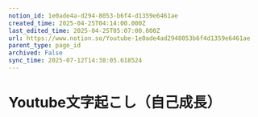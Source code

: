 ```yaml
---
notion_id: 1e0ade4a-d294-8053-b6f4-d1359e6461ae
created_time: 2025-04-25T04:14:00.000Z
last_edited_time: 2025-04-25T05:07:00.000Z
url: https://www.notion.so/Youtube-1e0ade4ad2948053b6f4d1359e6461ae
parent_type: page_id
archived: False
sync_time: 2025-07-12T14:38:05.618524
---
```


# Youtube文字起こし（自己成長）

